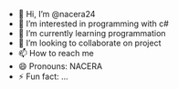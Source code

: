 - 👋 Hi, I’m @nacera24
- 👀 I’m interested in programming with c#
- 🌱 I’m currently learning programmation 
- 💞️ I’m looking to collaborate on project
- 📫 How to reach me 
- 😄 Pronouns: NACERA
- ⚡ Fun fact: ...

<!---
nacera24/nacera24 is a ✨ special ✨ repository because its `README.md` (this file) appears on your GitHub profile.
You can click the Preview link to take a look at your changes.
--->
